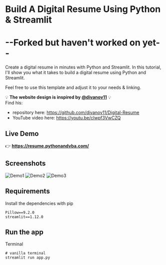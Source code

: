 # Build A Digital Resume Using Python & Streamlit

# --Forked but haven't worked on yet--

Create a digital resume in minutes with Python and Streamlit. In this tutorial, I'll show you what it takes to build a digital resume using Python and Streamlit.<br>

Feel free to use this template and adjust it to your needs & linking.<br>

💡 **The website design is inspired by [@divanov11](https://github.com/divanov11)** 💡 <br>
Find his:
- repository here: https://github.com/divanov11/Digital-Resume
- YouTube video here: https://youtu.be/clwpf3VwCZQ

## Live Demo
👉 **https://resume.pythonandvba.com/**

## Screenshots
![Demo1](./assets/demo1.png?raw=true "Demo1")
![Demo2](./assets/demo2.png?raw=true "Demo2")
![Demo3](./assets/demo3.png?raw=true "Demo3")


## Requirements
Install the dependencies with pip
```
Pillow==9.2.0
streamlit==1.12.0
```

## Run the app
Terminal
```
# vanilla terminal
streamlit run app.py
```
